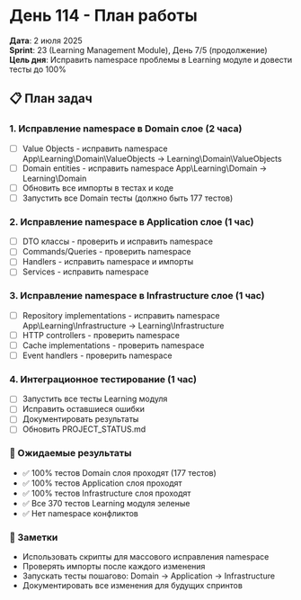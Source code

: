 # День 114 - План работы

**Дата**: 2 июля 2025  
**Sprint**: 23 (Learning Management Module), День 7/5 (продолжение)  
**Цель дня**: Исправить namespace проблемы в Learning модуле и довести тесты до 100%

## 📋 План задач

### 1. Исправление namespace в Domain слое (2 часа)
- [ ] Value Objects - исправить namespace App\Learning\Domain\ValueObjects → Learning\Domain\ValueObjects
- [ ] Domain entities - исправить namespace App\Learning\Domain → Learning\Domain
- [ ] Обновить все импорты в тестах и коде
- [ ] Запустить все Domain тесты (должно быть 177 тестов)

### 2. Исправление namespace в Application слое (1 час)
- [ ] DTO классы - проверить и исправить namespace
- [ ] Commands/Queries - проверить namespace
- [ ] Handlers - исправить namespace и импорты
- [ ] Services - исправить namespace

### 3. Исправление namespace в Infrastructure слое (1 час)
- [ ] Repository implementations - исправить namespace App\Learning\Infrastructure → Learning\Infrastructure
- [ ] HTTP controllers - проверить namespace
- [ ] Cache implementations - проверить namespace
- [ ] Event handlers - проверить namespace

### 4. Интеграционное тестирование (1 час)
- [ ] Запустить все тесты Learning модуля
- [ ] Исправить оставшиеся ошибки
- [ ] Документировать результаты
- [ ] Обновить PROJECT_STATUS.md

### 🎯 Ожидаемые результаты
- ✅ 100% тестов Domain слоя проходят (177 тестов)
- ✅ 100% тестов Application слоя проходят
- ✅ 100% тестов Infrastructure слоя проходят
- ✅ Все 370 тестов Learning модуля зеленые
- ✅ Нет namespace конфликтов

### 📝 Заметки
- Использовать скрипты для массового исправления namespace
- Проверять импорты после каждого изменения
- Запускать тесты пошагово: Domain → Application → Infrastructure
- Документировать все изменения для будущих спринтов 
